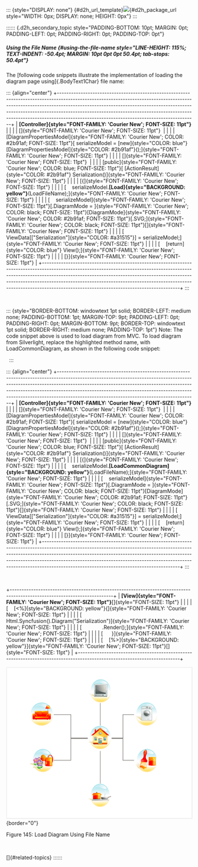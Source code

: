 ::: {style="DISPLAY: none"}
[](ms-xhelp:///?Id=d2h_url_template){#d2h_url_template}![](!package_url!){#d2h_package_url style="WIDTH: 0px; DISPLAY: none; HEIGHT: 0px"}
:::

:::::: {.d2h_secondary_topic style="PADDING-BOTTOM: 10pt; MARGIN: 0pt; PADDING-LEFT: 0pt; PADDING-RIGHT: 0pt; PADDING-TOP: 0pt"}
##### Using the File Name {#using-the-file-name style="LINE-HEIGHT: 115%; TEXT-INDENT: -50.4pt; MARGIN: 10pt 0pt 0pt 50.4pt; tab-stops: 50.4pt"}

The [following code snippets illustrate the implementation of loading the diagram page using]{.BodyText1Char} file name:

::: {align="center"}
+----------------------------------------------------------------------------------------------------------------------------------------------------------------------------------------------------------------------------------------------------------------------------------------------------------------------------------------------------------------------------------+
| **[Controller]{style="FONT-FAMILY: 'Courier New'; FONT-SIZE: 11pt"}**                                                                                                                                                                                                                                                                                                            |
|                                                                                                                                                                                                                                                                                                                                                                                  |
| []{style="FONT-FAMILY: 'Courier New'; FONT-SIZE: 11pt"}                                                                                                                                                                                                                                                                                                                          |
|                                                                                                                                                                                                                                                                                                                                                                                  |
| [DiagramPropertiesModel]{style="FONT-FAMILY: 'Courier New'; COLOR: #2b91af; FONT-SIZE: 11pt"}[ serializeModel = [new]{style="COLOR: blue"} [DiagramPropertiesModel]{style="COLOR: #2b91af"}();]{style="FONT-FAMILY: 'Courier New'; FONT-SIZE: 11pt"}                                                                                                                             |
|                                                                                                                                                                                                                                                                                                                                                                                  |
| []{style="FONT-FAMILY: 'Courier New'; FONT-SIZE: 11pt"}                                                                                                                                                                                                                                                                                                                          |
|                                                                                                                                                                                                                                                                                                                                                                                  |
| [public]{style="FONT-FAMILY: 'Courier New'; COLOR: blue; FONT-SIZE: 11pt"}[ [ActionResult]{style="COLOR: #2b91af"} Serialization()]{style="FONT-FAMILY: 'Courier New'; FONT-SIZE: 11pt"}                                                                                                                                                                                         |
|                                                                                                                                                                                                                                                                                                                                                                                  |
| [{]{style="FONT-FAMILY: 'Courier New'; FONT-SIZE: 11pt"}                                                                                                                                                                                                                                                                                                                         |
|                                                                                                                                                                                                                                                                                                                                                                                  |
| [    serializeModel.**[Load]{style="BACKGROUND: yellow"}**(LoadFileName);]{style="FONT-FAMILY: 'Courier New'; FONT-SIZE: 11pt"}                                                                                                                                                                                                                                                  |
|                                                                                                                                                                                                                                                                                                                                                                                  |
| [    serializeModel]{style="FONT-FAMILY: 'Courier New'; FONT-SIZE: 11pt"}[.DiagramMode = ]{style="FONT-FAMILY: 'Courier New'; COLOR: black; FONT-SIZE: 11pt"}[DiagramMode]{style="FONT-FAMILY: 'Courier New'; COLOR: #2b91af; FONT-SIZE: 11pt"}[.SVG;]{style="FONT-FAMILY: 'Courier New'; COLOR: black; FONT-SIZE: 11pt"}[]{style="FONT-FAMILY: 'Courier New'; FONT-SIZE: 11pt"} |
|                                                                                                                                                                                                                                                                                                                                                                                  |
| [    ViewData\[[\"Serialization\"]{style="COLOR: #a31515"}\] = serializeModel;]{style="FONT-FAMILY: 'Courier New'; FONT-SIZE: 11pt"}                                                                                                                                                                                                                                             |
|                                                                                                                                                                                                                                                                                                                                                                                  |
| [    [return]{style="COLOR: blue"} View();]{style="FONT-FAMILY: 'Courier New'; FONT-SIZE: 11pt"}                                                                                                                                                                                                                                                                                 |
|                                                                                                                                                                                                                                                                                                                                                                                  |
| [}]{style="FONT-FAMILY: 'Courier New'; FONT-SIZE: 11pt"}                                                                                                                                                                                                                                                                                                                         |
+----------------------------------------------------------------------------------------------------------------------------------------------------------------------------------------------------------------------------------------------------------------------------------------------------------------------------------------------------------------------------------+
:::

 

::: {style="BORDER-BOTTOM: windowtext 1pt solid; BORDER-LEFT: medium none; PADDING-BOTTOM: 1pt; MARGIN-TOP: 9pt; PADDING-LEFT: 0pt; PADDING-RIGHT: 0pt; MARGIN-BOTTOM: 9pt; BORDER-TOP: windowtext 1pt solid; BORDER-RIGHT: medium none; PADDING-TOP: 1pt"}
Note: The code snippet above is used to load diagram from MVC. To load diagram from Silverlight, replace the highlighted method name, with LoadCommonDiagram, as shown in the following code snippet:

 
:::

::: {align="center"}
+----------------------------------------------------------------------------------------------------------------------------------------------------------------------------------------------------------------------------------------------------------------------------------------------------------------------------------------------------------------------------------+
| **[Controller]{style="FONT-FAMILY: 'Courier New'; FONT-SIZE: 11pt"}**                                                                                                                                                                                                                                                                                                            |
|                                                                                                                                                                                                                                                                                                                                                                                  |
| []{style="FONT-FAMILY: 'Courier New'; FONT-SIZE: 11pt"}                                                                                                                                                                                                                                                                                                                          |
|                                                                                                                                                                                                                                                                                                                                                                                  |
| [DiagramPropertiesModel]{style="FONT-FAMILY: 'Courier New'; COLOR: #2b91af; FONT-SIZE: 11pt"}[ serializeModel = [new]{style="COLOR: blue"} [DiagramPropertiesModel]{style="COLOR: #2b91af"}();]{style="FONT-FAMILY: 'Courier New'; FONT-SIZE: 11pt"}                                                                                                                             |
|                                                                                                                                                                                                                                                                                                                                                                                  |
| []{style="FONT-FAMILY: 'Courier New'; FONT-SIZE: 11pt"}                                                                                                                                                                                                                                                                                                                          |
|                                                                                                                                                                                                                                                                                                                                                                                  |
| [public]{style="FONT-FAMILY: 'Courier New'; COLOR: blue; FONT-SIZE: 11pt"}[ [ActionResult]{style="COLOR: #2b91af"} Serialization()]{style="FONT-FAMILY: 'Courier New'; FONT-SIZE: 11pt"}                                                                                                                                                                                         |
|                                                                                                                                                                                                                                                                                                                                                                                  |
| [{]{style="FONT-FAMILY: 'Courier New'; FONT-SIZE: 11pt"}                                                                                                                                                                                                                                                                                                                         |
|                                                                                                                                                                                                                                                                                                                                                                                  |
| [    serializeModel.**[LoadCommonDiagram]{style="BACKGROUND: yellow"}**(LoadFileName);]{style="FONT-FAMILY: 'Courier New'; FONT-SIZE: 11pt"}                                                                                                                                                                                                                                     |
|                                                                                                                                                                                                                                                                                                                                                                                  |
| [    serializeModel]{style="FONT-FAMILY: 'Courier New'; FONT-SIZE: 11pt"}[.DiagramMode = ]{style="FONT-FAMILY: 'Courier New'; COLOR: black; FONT-SIZE: 11pt"}[DiagramMode]{style="FONT-FAMILY: 'Courier New'; COLOR: #2b91af; FONT-SIZE: 11pt"}[.SVG;]{style="FONT-FAMILY: 'Courier New'; COLOR: black; FONT-SIZE: 11pt"}[]{style="FONT-FAMILY: 'Courier New'; FONT-SIZE: 11pt"} |
|                                                                                                                                                                                                                                                                                                                                                                                  |
| [    ViewData\[[\"Serialization\"]{style="COLOR: #a31515"}\] = serializeModel;]{style="FONT-FAMILY: 'Courier New'; FONT-SIZE: 11pt"}                                                                                                                                                                                                                                             |
|                                                                                                                                                                                                                                                                                                                                                                                  |
| [    [return]{style="COLOR: blue"} View();]{style="FONT-FAMILY: 'Courier New'; FONT-SIZE: 11pt"}                                                                                                                                                                                                                                                                                 |
|                                                                                                                                                                                                                                                                                                                                                                                  |
| [}]{style="FONT-FAMILY: 'Courier New'; FONT-SIZE: 11pt"}                                                                                                                                                                                                                                                                                                                         |
+----------------------------------------------------------------------------------------------------------------------------------------------------------------------------------------------------------------------------------------------------------------------------------------------------------------------------------------------------------------------------------+
:::

 

+-------------------------------------------------------------------------------------------------------------------------+
| **[View]{style="FONT-FAMILY: 'Courier New'; FONT-SIZE: 11pt"}**[]{style="FONT-SIZE: 11pt"}                              |
|                                                                                                                         |
| [    [\<%]{style="BACKGROUND: yellow"}{]{style="FONT-FAMILY: 'Courier New'; FONT-SIZE: 11pt"}                           |
|                                                                                                                         |
| [          Html.Syncfusion().Diagram(\"Serialization\")]{style="FONT-FAMILY: 'Courier New'; FONT-SIZE: 11pt"}           |
|                                                                                                                         |
| [              .Render();]{style="FONT-FAMILY: 'Courier New'; FONT-SIZE: 11pt"}                                         |
|                                                                                                                         |
| [      }]{style="FONT-FAMILY: 'Courier New'; FONT-SIZE: 11pt"}                                                          |
|                                                                                                                         |
| [    [%\>]{style="BACKGROUND: yellow"}]{style="FONT-FAMILY: 'Courier New'; FONT-SIZE: 11pt"}[]{style="FONT-SIZE: 11pt"} |
+-------------------------------------------------------------------------------------------------------------------------+

![](ImagesExt/image70_144.png){border="0"}

Figure 145: Load Diagram Using File Name

 

[]{#related-topics}
::::::
